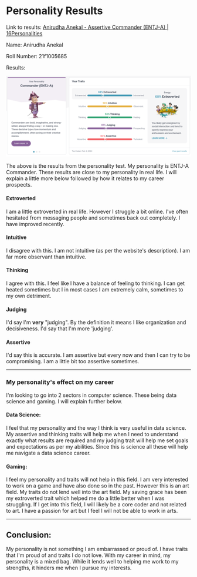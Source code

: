 # Personality Results

Link to results: [Anirudha Anekal - Assertive Commander (ENTJ-A) | 16Personalities](https://www.16personalities.com/profiles/2fb5656987701)

Name: Anirudha Anekal

Roll Number: 21f1005685

Results:

![Screenshot_20240207_172511.png](images/Personality/6c2a8a024973167151cdb971c6d4139553ebf607.png)

The above is the results from the personality test. My personality is ENTJ-A Commander. These results are close to my personality in real life. I will explain a little more below followed by how it relates to my career prospects.

#### Extroverted

I am a little extroverted in real life. However I struggle a bit online. I've often hesitated from messaging people and sometimes back out completely. I have improved recently.

#### Intuitive

I disagree with this. I am not intuitive (as per the website's description). I am far more observant than intuitive.

#### Thinking

I agree with this. I feel like I have a balance of feeling to thinking. I can get heated sometimes but I in most cases I am extremely calm, sometimes to my own detriment.

#### Judging

I'd say I'm **very** "judging". By the definition it means I like organization and decisiveness. I'd say that I'm more 'judging'.

#### Assertive

I'd say this is accurate. I am assertive but every now and then I can try to be compromising. I am a little bit too assertive sometimes.

---

### My personality's effect on my career

I'm looking to go into 2 sectors in computer science. These being data science and gaming. I will explain further below. 

#### Data Science:

I feel that my personality and the way I think is very useful in data science. My assertive and thinking traits will help me when I need to understand exactly what results are required and my judging trait will help me set goals and expectations as per my abilities. Since this is science all these will help me navigate a data science career.

#### Gaming:

I feel my personality and traits will not help in this field. I am very interested to work on a game and have also done so in the past. However this is an art field. My traits do not lend well into the art field. My saving grace has been my extroverted trait which helped me do a little better when I was struggling. If I get into this field, I will likely be a core coder and not related to art. I have a passion for art but I feel I will not be able to work in arts.

---

## Conclusion:

My personality is not something I am embarrassed or proud of. I have traits that I'm proud of and traits I do not love. With my career in mind, my personality is a mixed bag. While it lends well to helping me work to my strengths, it hinders me when I pursue my interests.
